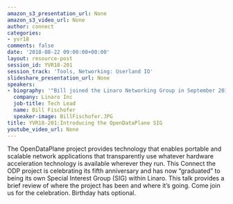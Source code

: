 ```yaml
---
amazon_s3_presentation_url: None
amazon_s3_video_url: None
author: connect
categories:
- yvr18
comments: false
date: '2018-08-22 09:00:00+00:00'
layout: resource-post
session_id: YVR18-201
session_track: 'Tools, Networking: Userland IO'
slideshare_presentation_url: None
speakers:
- biography: '"Bill joined the Linaro Networking Group in September 2013 after having worked for the previous decade at several public and private companies in network architecture and data plane firmware development.  He is currently the LNG technical lead for the OpenDataPlane project."'
  company: Linaro Inc
  job-title: Tech Lead
  name: Bill Fischofer
  speaker-image: BillFischofer.JPG
title: YVR18-201:Introducing the OpenDataPlane SIG
youtube_video_url: None
---
```


The OpenDataPlane project provides technology that enables portable and scalable network applications that transparently use whatever hardware acceleration technology is available wherever they run. This Connect the ODP project is celebrating its fifth anniversary and has now “graduated” to being its own Special Interest Group (SIG) within Linaro. This talk provides a brief review of where the project has been and where it’s going. Come join us for the celebration. Birthday hats optional.